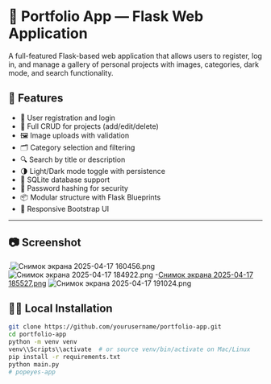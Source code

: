 # 📁 Portfolio App — Flask Web Application

A full-featured Flask-based web application that allows users to register, log in, and manage a gallery of personal projects with images, categories, dark mode, and search functionality.

## 🚀 Features

- 🔐 User registration and login
- 📂 Full CRUD for projects (add/edit/delete)
- 🖼 Image uploads with validation
- 🗂 Category selection and filtering
- 🔍 Search by title or description
- 🌗 Light/Dark mode toggle with persistence
- 💾 SQLite database support
- 🧠 Password hashing for security
- 📦 Modular structure with Flask Blueprints
- 🎨 Responsive Bootstrap UI

---

## 📷 Screenshot
        
.![Снимок экрана 2025-04-17 160456.png](%D1%ED%E8%EC%EE%EA%20%FD%EA%F0%E0%ED%E0%202025-04-17%20160456.png)
![Снимок экрана 2025-04-17 184922.png](%D1%ED%E8%EC%EE%EA%20%FD%EA%F0%E0%ED%E0%202025-04-17%20184922.png)
-[Снимок экрана 2025-04-17 185527.png](%D1%ED%E8%EC%EE%EA%20%FD%EA%F0%E0%ED%E0%202025-04-17%20185527.png)
![Снимок экрана 2025-04-17 191024.png](%D1%ED%E8%EC%EE%EA%20%FD%EA%F0%E0%ED%E0%202025-04-17%20191024.png)
## 🧑‍💻 Local Installation

```bash
git clone https://github.com/yourusername/portfolio-app.git
cd portfolio-app
python -m venv venv
venv\\Scripts\\activate  # or source venv/bin/activate on Mac/Linux
pip install -r requirements.txt
python main.py
#   p o p e y e s - a p p 
 
 